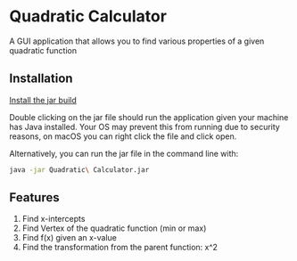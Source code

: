 # Quadratic Calculator

A GUI application that allows you to find various properties of a given quadratic function

## Installation

[Install the jar build](https://github.com/yangavin/Quadratic-Calculator/releases/download/v1.0/quadratic-calculator.jar)

Double clicking on the jar file should run the application given your machine has Java installed.
Your OS may prevent this from running due to security reasons, on macOS you can right click the file and click open.

Alternatively, you can run the jar file in the command line with:

```bash
java -jar Quadratic\ Calculator.jar
```

## Features

1. Find x-intercepts
2. Find Vertex of the quadratic function (min or max)
3. Find f(x) given an x-value
4. Find the transformation from the parent function: x^2
